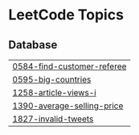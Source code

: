 

<!---LeetCode Topics Start-->
# LeetCode Topics
## Database
|  |
| ------- |
| [0584-find-customer-referee](https://github.com/MoatazXI/leetcodeSolutions/tree/master/0584-find-customer-referee) |
| [0595-big-countries](https://github.com/MoatazXI/leetcodeSolutions/tree/master/0595-big-countries) |
| [1258-article-views-i](https://github.com/MoatazXI/leetcodeSolutions/tree/master/1258-article-views-i) |
| [1390-average-selling-price](https://github.com/MoatazXI/leetcodeSolutions/tree/master/1390-average-selling-price) |
| [1827-invalid-tweets](https://github.com/MoatazXI/leetcodeSolutions/tree/master/1827-invalid-tweets) |
<!---LeetCode Topics End-->